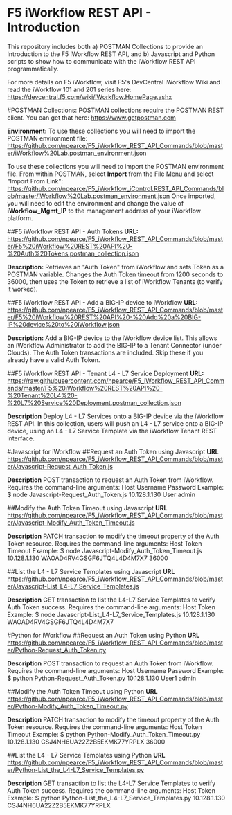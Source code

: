 # F5 iWorkflow REST API - Introduction
This repository includes both a) POSTMAN Collections to provide an Introduction to the F5 iWorkflow REST API, and b) Javascript and Python scripts to show how to communicate with the iWorkflow REST API programmatically.

For more details on F5 iWorkflow, visit F5's DevCentral iWorkflow Wiki and read the iWorkflow 101 and 201 series here: https://devcentral.f5.com/wiki/iWorkflow.HomePage.ashx


#POSTMAN Collections:
POSTMAN collections require the POSTMAN REST client. You can get that here: https://www.getpostman.com

**Environment:**
To use these collections you will need to import the POSTMAN environment file:
https://github.com/npearce/F5_iWorkflow_REST_API_Commands/blob/master/iWorkflow%20Lab.postman_environment.json

To use these collections you will need to import the POSTMAN environment file. From within POSTMAN, select **Import** from the File Menu and select "Import From Link":
https://github.com/npearce/F5_iWorkflow_iControl.REST_API_Commands/blob/master/iWorkflow%20Lab.postman_environment.json
Once imported, you will need to edit the environment and change the value of **iWorkflow_Mgmt_IP** to the management address of your iWorkflow platform.

##F5 iWorkflow REST API - Auth Tokens
**URL:** https://github.com/npearce/F5_iWorkflow_REST_API_Commands/blob/master/F5%20iWorkflow%20REST%20API%20-%20Auth%20Tokens.postman_collection.json

**Description:** Retrieves an "Auth Token" from iWorkflow and sets Token as a POSTMAN variable. Changes the Auth Token timeout from 1200 seconds to 36000, then uses the Token to retrieve a list of iWorkflow Tenants (to verify it worked).

##F5 iWorkflow REST API - Add a BIG-IP device to iWorkflow
**URL:** https://github.com/npearce/F5_iWorkflow_REST_API_Commands/blob/master/F5%20iWorkflow%20REST%20API%20-%20Add%20a%20BIG-IP%20device%20to%20iWorkflow.json

**Description:** Add a BIG-IP device to the iWorkflow device list. This allows an iWorkflow Administrator to add the BIG-IP to a Tenant Connector (under Clouds). The Auth Token transactions are included. Skip these if you already have a valid Auth Token.

##F5 iWorkflow REST API - Tenant L4 - L7 Service Deployment
**URL:** https://raw.githubusercontent.com/npearce/F5_iWorkflow_REST_API_Commands/master/F5%20iWorkflow%20REST%20API%20-%20Tenant%20L4%20-%20L7%20Service%20Deployment.postman_collection.json

**Description** Deploy L4 - L7 Services onto a BIG-IP device via the iWorkflow REST API. In this collection, users will push an L4 - L7 service onto a BIG-IP device, using an L4 - L7 Service Template via the iWorkflow Tenant REST interface.

#Javascript for iWorkflow
##Request an Auth Token using Javascript
**URL** https://github.com/npearce/F5_iWorkflow_REST_API_Commands/blob/master/Javascript-Request_Auth_Token.js

**Description**
POST transaction to request an Auth Token from iWorkflow. Requires the command-line arguments: Host Username Password
Example: $ node Javascript-Request_Auth_Token.js 10.128.1.130 User admin

##Modify the Auth Token Timeout using Javascript
**URL**
https://github.com/npearce/F5_iWorkflow_REST_API_Commands/blob/master/Javascript-Modify_Auth_Token_Timeout.js

**Description**
PATCH transaction to modify the timeout property of the Auth Token resource. Requires the command-line arguments: Host Token Timeout
Example: $ node Javascript-Modify_Auth_Token_Timeout.js 10.128.1.130 WAOAD4RV4GSGF6JTQ4L4D4M7X7 36000

##List the L4 - L7 Service Templates using Javascript
**URL**
https://github.com/npearce/F5_iWorkflow_REST_API_Commands/blob/master/Javascript-List_L4-L7_Service_Templates.js

**Description**
GET transaction to list the L4-L7 Service Templates to verify Auth Token success. Requires the command-line arguments: Host Token
Example: $  node Javascript-List_L4-L7_Service_Templates.js 10.128.1.130 WAOAD4RV4GSGF6JTQ4L4D4M7X7


#Python for iWorkflow
##Request an Auth Token using Python
**URL**
https://github.com/npearce/F5_iWorkflow_REST_API_Commands/blob/master/Python-Request_Auth_Token.py

**Description**
POST transaction to request an Auth Token from iWorkflow. Requires the command-line arguments: Host Username Password
Example: $ python Python-Request_Auth_Token.py 10.128.1.130 User1 admin

##Modify the Auth Token Timeout using Python
**URL**
https://github.com/npearce/F5_iWorkflow_REST_API_Commands/blob/master/Python-Modify_Auth_Token_Timeout.py

**Description**
PATCH transaction to modify the timeout property of the Auth Token resource. Requires the command-line arguments: Host Token Timeout
Example: $ python Python-Modify_Auth_Token_Timeout.py 10.128.1.130 CSJ4NH6UA22Z2B5EKMK77YRPLX 36000

##List the L4 - L7 Service Templates using Python
**URL**
https://github.com/npearce/F5_iWorkflow_REST_API_Commands/blob/master/Python-List_the_L4-L7_Service_Templates.py

**Description**
GET transaction to list the L4-L7 Service Templates to verify Auth Token success. Requires the command-line arguments: Host Token
Example: $ python Python-List_the_L4-L7_Service_Templates.py 10.128.1.130 CSJ4NH6UA22Z2B5EKMK77YRPLX
